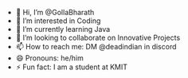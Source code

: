 - 👋 Hi, I’m @GollaBharath
- 👀 I’m interested in Coding
- 🌱 I’m currently learning Java
- 💞️ I’m looking to collaborate on Innovative Projects
- 📫 How to reach me: DM @deadindian in discord
- 😄 Pronouns: he/him
- ⚡ Fun fact: I am a student at KMIT

<!---
DeadIndian/DeadIndian is a ✨ special ✨ repository because its `README.md` (this file) appears on your GitHub profile.
You can click the Preview link to take a look at your changes.
--->
